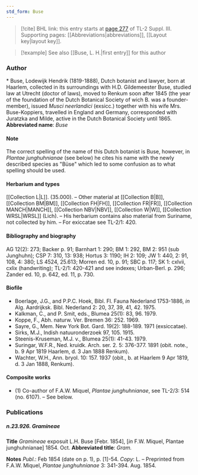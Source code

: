 ```yaml
---
std_form: Buse
---
```


> [!cite] BHL link: this entry starts at [page 277](https://www.biodiversitylibrary.org/page/33266584) of TL-2 Suppl. III.
> Supporting pages: [[Abbreviations|abbreviations]], [[Layout key|layout key]].

> [!example] See also [[Buse, L. H.|first entry]] for this author

### Author

\* Buse, Lodewijk Hendrik (1819-1888), Dutch botanist and lawyer, born at Haarlem, collected in its surroundings with H.D. Gildemeester Buse, studied law at Utrecht (doctor of laws), moved to Renkum soon after 1845 (the year of the foundation of the Dutch Botanical Society of wich B. was a founder-member), issued *Musci neerlandici* (exsicc.) together with his wife Mrs. Buse-Koppiers, travelled in England and Germany, corresponded with Juratzka and Milde, active in the Dutch Botanical Society until 1865. 
**Abbreviated name**: *Buse*

#### Note

The correct spelling of the name of this Dutch botanist is Buse, however, in *Plantae junghuhnianae* (see below) he cites his name with the newly described species as "Büse" which led to some confusion as to what spelling should be used.

#### Herbarium and types

[[Collection L|L]]. (35.000). – Other material at [[Collection B|B]], [[Collection BM|BM]], [[Collection FH|FH]], [[Collection FR|FR]], [[Collection MANCH|MANCH]], [[Collection NBV|NBV]], [[Collection W|W]], [[Collection WRSL|WRSL]] (Lich). – His herbarium contains also material from Suriname, not collected by him. – For exiccatae see TL-2/1: 420.

#### Bibliography and biography

AG 12(2): 273; Backer p. 91; Barnhart 1: 290; BM 1: 292, BM 2: 951 (sub Junghuhn); CSP 7: 310, 13: 938; Hortus 3: 1190; IH 2: 109; JW 1: 440, 2: 91, 108, 4: 380; LS 4524, 25.613; Morren ed. 10, p. 91; SBC p. 117; SK 1: cxlvii, cxlix (handwriting); TL-2/1: 420-421 and see indexes; Urban-Berl. p. 296; Zander ed. 10, p. 642, ed. 11, p. 730.

#### Biofile

- Boerlage, J.G., and P.P.C. Hoek, Bibl. Fl. Fauna Nederland 1753-1886, *in* Alg. Aardrijksk. Bibl. Nederland 2: 20, 37, 39, 41, 42. 1975.
- Kalkman, C., and P. Smit, eds., Blumea 25(1): 83, 96. 1979.
- Koppe, F., Abh. naturw. Ver. Bremen 36: 252. 1969.
- Sayre, G., Mem. New York Bot. Gard. 19(2): 188-189. 1971 (exsiccatae).
- Sirks, M.J., Indish natuuronderzoek 97, 105. 1915.
- Steenis-Kruseman, M.J. v., Blumea 25(1): 41-43. 1979.
- Suringar, W.F.R., Ned. kruidk. Arch. ser. 2. 5: 376-377. 1891 (obit. note., b. 9 Apr 1819 Haarlem, d. 3 Jan 1888 Renkum).
- Wachter, W.H., Ann. bryol. 10: 157. 1937 (obit., b. at Haarlem 9 Apr 1819, d. 3 Jan 1888, Renkum).

#### Composite works

- (1) Co-author of F.A.W. Miquel, *Plantae junghuhnianae*, see TL-2/3: 514 (no. 6107). – See below.

### Publications

##### n.23.926. Gramineae

**Title**
*Gramineae* exposuit L.H. Buse \[Febr. 1854\], \[*in* F.W. Miquel, Plantae junghuhnianae\] 1854. Oct.
**Abbreviated title**: *Gram.*

**Notes**
*Publ*.: Feb 1854 (date on p. 1), p. \[1\]-54. *Copy*: L. – Preprinted from F.A.W. Miquel, *Plantae junghuhnianae* 3: 341-394. Aug. 1854.

